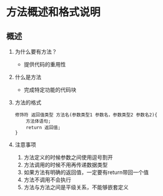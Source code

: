 # 方法概述和格式说明
## 概述
1. 为什么要有方法？
    * 提供代码的重用性
2. 什么是方法
    * 完成特定功能的代码块
3. 方法的格式
    ```
    修饰符 返回值类型 方法名(参数类型1 参数名，参数类型2 参数名2){
        方法体语句;
        return 返回值;
    }
    ```

4. 注意事项
    1. 方法定义的时候参数之间使用逗号割开
    2. 方法调用的时候不用再传递数据类型
    3. 如果方法有明确的返回值，一定要有return带回一个值
    4. 方法不调用不会执行
    5. 方法与方法之间是平级关系，不能够嵌套定义